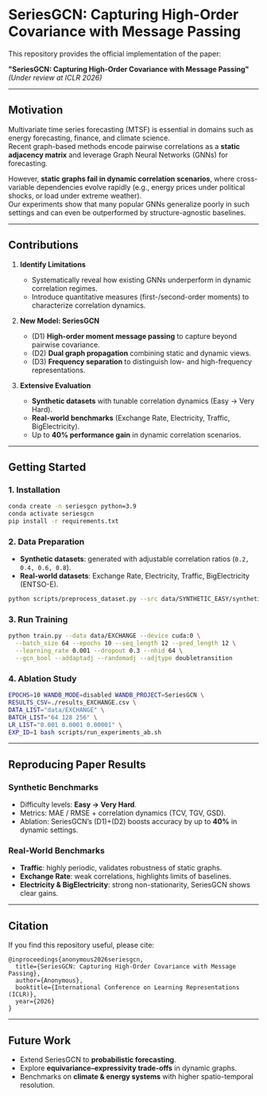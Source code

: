 
# SeriesGCN: Capturing High-Order Covariance with Message Passing

This repository provides the official implementation of the paper:

**"SeriesGCN: Capturing High-Order Covariance with Message Passing"**  
*(Under review at ICLR 2026)*

---

## Motivation

Multivariate time series forecasting (MTSF) is essential in domains such as energy forecasting, finance, and climate science.  
Recent graph-based methods encode pairwise correlations as a **static adjacency matrix** and leverage Graph Neural Networks (GNNs) for forecasting.  

However, **static graphs fail in dynamic correlation scenarios**, where cross-variable dependencies evolve rapidly (e.g., energy prices under political shocks, or load under extreme weather).  
Our experiments show that many popular GNNs generalize poorly in such settings and can even be outperformed by structure-agnostic baselines.

---

## Contributions

1. **Identify Limitations**  
   - Systematically reveal how existing GNNs underperform in dynamic correlation regimes.  
   - Introduce quantitative measures (first-/second-order moments) to characterize correlation dynamics.

2. **New Model: SeriesGCN**  
   - (D1) **High-order moment message passing** to capture beyond pairwise covariance.  
   - (D2) **Dual graph propagation** combining static and dynamic views.  
   - (D3) **Frequency separation** to distinguish low- and high-frequency representations.  

3. **Extensive Evaluation**  
   - **Synthetic datasets** with tunable correlation dynamics (Easy → Very Hard).  
   - **Real-world benchmarks** (Exchange Rate, Electricity, Traffic, BigElectricity).  
   - Up to **40% performance gain** in dynamic correlation scenarios.


---

## Getting Started

### 1. Installation
```bash
conda create -n seriesgcn python=3.9
conda activate seriesgcn
pip install -r requirements.txt
````

### 2. Data Preparation

* **Synthetic datasets**: generated with adjustable correlation ratios (`0.2, 0.4, 0.6, 0.8`).
* **Real-world datasets**: Exchange Rate, Electricity, Traffic, BigElectricity (ENTSO-E).

```bash
python scripts/preprocess_dataset.py --src data/SYNTHETIC_EASY/synthetic.csv
```

### 3. Run Training

```bash
python train.py --data data/EXCHANGE --device cuda:0 \
  --batch_size 64 --epochs 10 --seq_length 12 --pred_length 12 \
  --learning_rate 0.001 --dropout 0.3 --nhid 64 \
  --gcn_bool --addaptadj --randomadj --adjtype doubletransition
```

### 4. Ablation Study

```bash
EPOCHS=10 WANDB_MODE=disabled WANDB_PROJECT=SeriesGCN \
RESULTS_CSV=./results_EXCHANGE.csv \
DATA_LIST="data/EXCHANGE" \
BATCH_LIST="64 128 256" \
LR_LIST="0.001 0.0001 0.00001" \
EXP_ID=1 bash scripts/run_experiments_ab.sh
```

---

## Reproducing Paper Results

### Synthetic Benchmarks

* Difficulty levels: **Easy → Very Hard**.
* Metrics: MAE / RMSE + correlation dynamics (TCV, TGV, GSD).
* Ablation: SeriesGCN’s (D1)+(D2) boosts accuracy by up to **40%** in dynamic settings.

### Real-World Benchmarks

* **Traffic**: highly periodic, validates robustness of static graphs.
* **Exchange Rate**: weak correlations, highlights limits of baselines.
* **Electricity & BigElectricity**: strong non-stationarity, SeriesGCN shows clear gains.

---

## Citation

If you find this repository useful, please cite:

```
@inproceedings{anonymous2026seriesgcn,
  title={SeriesGCN: Capturing High-Order Covariance with Message Passing},
  author={Anonymous},
  booktitle={International Conference on Learning Representations (ICLR)},
  year={2026}
}
```

---

## Future Work

* Extend SeriesGCN to **probabilistic forecasting**.
* Explore **equivariance–expressivity trade-offs** in dynamic graphs.
* Benchmarks on **climate & energy systems** with higher spatio-temporal resolution.

